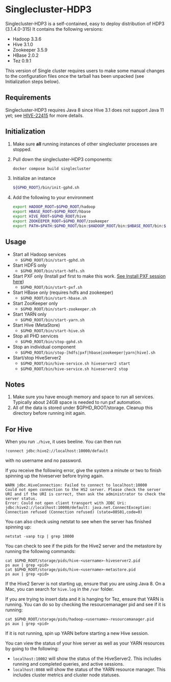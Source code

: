 Singlecluster-HDP3
==================

Singlecluster-HDP3 is a self-contained, easy to deploy distribution of HDP3 (3.1.4.0-315)
It contains the following versions:

- Hadoop 3.3.6
- Hive 3.1.0
- Zookeeper 3.5.9
- HBase 2.0.2
- Tez 0.9.1

This version of Single cluster requires users to make some manual changes to the configuration files once the tarball has been unpacked (see Initialization steps below).

Requirements
------------

Singlecluster-HDP3 requires Java 8 since Hive 3.1 does not support Java 11 yet; see [HIVE-22415](https://issues.apache.org/jira/browse/HIVE-22415) for more details.

Initialization
--------------

1. Make sure **all** running instances of other singlecluster processes are stopped.

2. Pull down the singlecluster-HDP3 components:

    ```sh
   docker compose build singlecluster
    ```

3. Initialize an instance

    ```sh
    ${GPHD_ROOT}/bin/init-gphd.sh
    ```

4. Add the following to your environment

    ```sh
    export HADOOP_ROOT=$GPHD_ROOT/hadoop
    export HBASE_ROOT=$GPHD_ROOT/hbase
    export HIVE_ROOT=$GPHD_ROOT/hive
    export ZOOKEEPER_ROOT=$GPHD_ROOT/zookeeper
    export PATH=$PATH:$GPHD_ROOT/bin:$HADOOP_ROOT/bin:$HBASE_ROOT/bin:$HIVE_ROOT/bin:$ZOOKEEPER_ROOT/bin
    ```

Usage
-----

- Start all Hadoop services
  - `$GPHD_ROOT/bin/start-gphd.sh`
- Start HDFS only
  - `$GPHD_ROOT/bin/start-hdfs.sh`
- Start PXF only (Install pxf first to make this work. [See Install PXF session here](https://cwiki.apache.org/confluence/display/HAWQ/PXF+Build+and+Install))
  - `$GPHD_ROOT/bin/start-pxf.sh`
- Start HBase only (requires hdfs and zookeeper)
  - `$GPHD_ROOT/bin/start-hbase.sh`
- Start ZooKeeper only
  - `$GPHD_ROOT/bin/start-zookeeper.sh`
- Start YARN only
  - `$GPHD_ROOT/bin/start-yarn.sh`
- Start Hive (MetaStore)
  - `$GPHD_ROOT/bin/start-hive.sh`
- Stop all PHD services
  - `$GPHD_ROOT/bin/stop-gphd.sh`
- Stop an individual component
  - `$GPHD_ROOT/bin/stop-[hdfs|pxf|hbase|zookeeper|yarn|hive].sh`
- Start/stop HiveServer2
  - `$GPHD_ROOT/bin/hive-service.sh hiveserver2 start`
  - `$GPHD_ROOT/bin/hive-service.sh hiveserver2 stop`

Notes
-----

1. Make sure you have enough memory and space to run all services. Typically about 24GB space is needed to run pxf automation.
2. All of the data is stored under $GPHD_ROOT/storage. Cleanup this directory before running init again.


For Hive
--------

When you run `./hive`, it uses beeline. You can then run 

```shell
!connect jdbc:hive2://localhost:10000/default
```

with no username and no password. 

If you receive the following error, give the system a minute or two to finish spinning up the hiveserver before trying again. 
```shell
WARN jdbc.HiveConnection: Failed to connect to localhost:10000
Could not open connection to the HS2 server. Please check the server URI and if the URI is correct, then ask the administrator to check the server status.
Error: Could not open client transport with JDBC Uri: jdbc:hive2://localhost:10000/default: java.net.ConnectException: Connection refused (Connection refused) (state=08S01,code=0)
```
You can also check using netstat to see when the server has finished spinning up: 

```shell
netstat -vanp tcp | grep 10000
```

You can check to see if the pids for the Hive2 server and the metastore by running the following commands:

```shell
cat $GPHD_ROOT/storage/pids/hive-<username>-hiveserver2.pid
ps aux | grep <pid>
cat $GPHD_ROOT/storage/pids/hive-<username>-metastore.pid
ps aux | grep <pid>
```

If the Hive2 Server is not starting up, ensure that you are using Java 8. On a Mac, you can search for `hive.log` in the `/var` folder.

If you are trying to insert data and it is hanging for Tez, ensure that YARN is running. You can do so by checking the resourcemanager pid and see if it is running:

```shell
cat $GPHD_ROOT/storage/pids/hadoop-<username>-resourcemanager.pid
ps aux | grep <pid>
```

If it is not running, spin up YARN before starting a new Hive session.

You can view the status of your hive server as well as your YARN resources by going to the following:
- `localhost:10002` will show the status of the HiveServer2. This includes running and completed queries, and active sessions.
- `localhost:8088` will show the status of the YARN resource manager. This includes cluster metrics and cluster node statuses.
